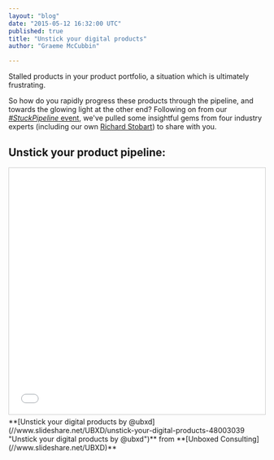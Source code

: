 ```yaml
---
layout: "blog"
date: "2015-05-12 16:32:00 UTC"
published: true
title: "Unstick your digital products"
author: "Graeme McCubbin"

---
```


Stalled products in your product portfolio, a situation which is ultimately frustrating.  


So how do you rapidly progress these products through the pipeline, and towards the glowing light at the other end? Following on from our [_#StuckPipeline_ event](https://www.unboxedconsulting.com/blog/ubxd-event-kicking-the-cobwebs-out-of-your-stuck-digital-product-pipeline), we've pulled some insightful gems from four industry experts (including our own [Richard Stobart](https://www.unboxedconsulting.com/people/richard-stobart)) to share with you.

## Unstick your product pipeline:
<iframe src="//www.slideshare.net/slideshow/embed_code/key/1alAjPxirB19t8" width="595" height="485" frameborder="0" marginwidth="0" marginheight="0" scrolling="no" style="border:1px solid #CCC; border-width:1px; margin-bottom:5px; max-width: 100%;" allowfullscreen> </iframe> 
   **[Unstick your digital products by @ubxd](//www.slideshare.net/UBXD/unstick-your-digital-products-48003039 "Unstick your digital products by @ubxd")** from **[Unboxed Consulting](//www.slideshare.net/UBXD)** 

